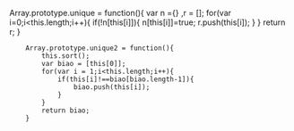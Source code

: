 Array.prototype.unique = function(){
			var n ={} ,r = [];
			for(var i=0;i<this.length;i++){
				if(!n[this[i]]){
					n[this[i]]=true;
					r.push(this[i]);
				}
			}
			return r;
		}
		
		
		Array.prototype.unique2 = function(){
			this.sort();
			var biao = [this[0]];
			for(var i = 1;i<this.length;i++){
				if(this[i]!==biao[biao.length-1]){
					biao.push(this[i]);
				}
			}
			return biao;
		}
